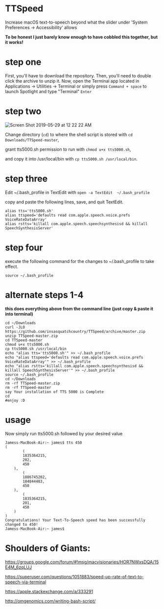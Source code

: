 # TTSpeed
Increase macOS text-to-speech beyond what the slider under 'System Preferences -> Accessibility' allows

**To be honest I just barely know enough to have cobbled this together, but it works!**

# step one

First, you'll have to download the repository. Then, you'll need to double click the archive to unzip it. Now, open the Terminal app located in Applications -> Utilities -> Terminal or simply press `Command + space` to launch Spotlight and type "Terminal" `Enter`

# step two

![Screen Shot 2019-05-29 at 12 22 22 AM](https://user-images.githubusercontent.com/8946291/58537927-dc2df900-81a8-11e9-966a-fc39e04b9705.png)

Change directory (`cd`) to where the shell script is stored with `cd Downloads/TTSpeed-master`,

grant tts5000.sh permission to run with `chmod u+x tts5000.sh`,

and copy it into /usr/local/bin with `cp tts5000.sh /usr/local/bin`.

# step three

Edit ~/.bash_profile in TextEdit with `open -a TextEdit  ~/.bash_profile`

copy and paste the following lines, save, and quit TextEdit.

    alias tts='tts5000.sh'
    alias ttspeed='defaults read com.apple.speech.voice.prefs VoiceRateDataArray'
    alias rstts='killall com.apple.speech.speechsynthesisd && killall SpeechSynthesisServer'

# step four

execute the following command for the changes to ~/.bash_profile to take effect.

    source ~/.bash_profile
    
# alternate steps 1-4 
**this does everything above from the command line (just copy & paste it into terminal)**

    cd ~/Downloads
    curl -JLO https://github.com/insasquatchcountry/TTSpeed/archive/master.zip
    unzip TTSpeed-master.zip
    cd TTSpeed-master
    chmod u+x tts5000.sh
    cp tts5000.sh /usr/local/bin
    echo "alias tts='tts5000.sh'" >> ~/.bash_profile
    echo "alias ttspeed='defaults read com.apple.speech.voice.prefs VoiceRateDataArray'" >> ~/.bash_profile
    echo "alias rstts='killall com.apple.speech.speechsynthesisd && killall SpeechSynthesisServer'" >> ~/.bash_profile
    source ~/.bash_profile
    cd ~/Downloads
    rm -rf TTSpeed-master.zip
    rm -rf TTSpeed-master
    say Your installation of TTS 5000 is Complete
    cd
    #enjoy :D

# usage

Now simply run tts5000.sh followed by your desired value

    Jamess-MacBook-Air:~ james$ tts 450
    (
            (
            1835364215,
            202,
            450
        ),
            (
            1886745202,
            184844483,
            450
        ),
            (
            1835364215,
            201,
            450
        )
    )
    Congratulations! Your Text-To-Speech speed has been successfully changed to 450!
    Jamess-MacBook-Air:~ james$ 
    
    
# Shoulders of Giants:

https://groups.google.com/forum/#!msg/macvisionaries/HOR7NWxsDQA/15E4M_6zqLUJ

https://superuser.com/questions/1051883/speed-up-rate-of-text-to-speech-via-terminal

https://apple.stackexchange.com/a/333291

http://omgenomics.com/writing-bash-script/
